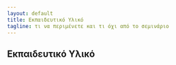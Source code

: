 ```yaml
---
layout: default
title: Εκπαιδευτικό Υλικό 
tagline: τι να περιμένετε και τι όχι από το σεμινάριο
---
```


## Εκπαιδευτικό Υλικό 

